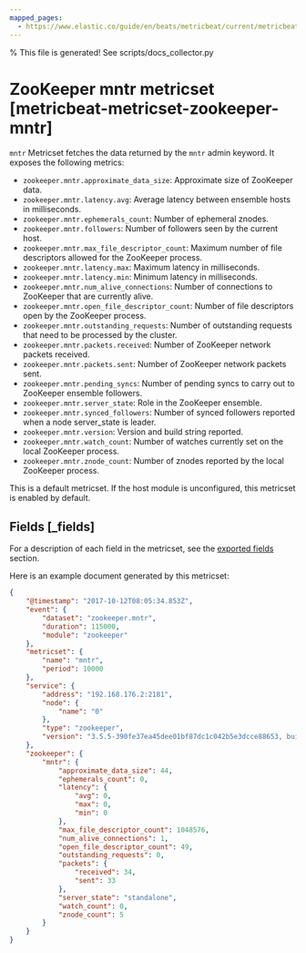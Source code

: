 ```yaml
---
mapped_pages:
  - https://www.elastic.co/guide/en/beats/metricbeat/current/metricbeat-metricset-zookeeper-mntr.html
---
```


% This file is generated! See scripts/docs_collector.py

# ZooKeeper mntr metricset [metricbeat-metricset-zookeeper-mntr]

`mntr` Metricset fetches the data returned by the `mntr` admin keyword. It exposes the following metrics:

* `zookeeper.mntr.approximate_data_size`: Approximate size of ZooKeeper data.
* `zookeeper.mntr.latency.avg`: Average latency between ensemble hosts in milliseconds.
* `zookeeper.mntr.ephemerals_count`: Number of ephemeral znodes.
* `zookeeper.mntr.followers`: Number of followers seen by the current host.
* `zookeeper.mntr.max_file_descriptor_count`: Maximum number of file descriptors allowed for the ZooKeeper process.
* `zookeeper.mntr.latency.max`: Maximum latency in milliseconds.
* `zookeeper.mntr.latency.min`: Minimum latency in milliseconds.
* `zookeeper.mntr.num_alive_connections`: Number of connections to ZooKeeper that are currently alive.
* `zookeeper.mntr.open_file_descriptor_count`: Number of file descriptors open by the ZooKeeper process.
* `zookeeper.mntr.outstanding_requests`: Number of outstanding requests that need to be processed by the cluster.
* `zookeeper.mntr.packets.received`: Number of ZooKeeper network packets received.
* `zookeeper.mntr.packets.sent`: Number of ZooKeeper network packets sent.
* `zookeeper.mntr.pending_syncs`: Number of pending syncs to carry out to ZooKeeper ensemble followers.
* `zookeeper.mntr.server_state`: Role in the ZooKeeper ensemble.
* `zookeeper.mntr.synced_followers`: Number of synced followers reported when a node server_state is leader.
* `zookeeper.mntr.version`: Version and build string reported.
* `zookeeper.mntr.watch_count`: Number of watches currently set on the local ZooKeeper process.
* `zookeeper.mntr.znode_count`: Number of znodes reported by the local ZooKeeper process.

This is a default metricset. If the host module is unconfigured, this metricset is enabled by default.

## Fields [_fields]

For a description of each field in the metricset, see the [exported fields](/reference/metricbeat/exported-fields-zookeeper.md) section.

Here is an example document generated by this metricset:

```json
{
    "@timestamp": "2017-10-12T08:05:34.853Z",
    "event": {
        "dataset": "zookeeper.mntr",
        "duration": 115000,
        "module": "zookeeper"
    },
    "metricset": {
        "name": "mntr",
        "period": 10000
    },
    "service": {
        "address": "192.168.176.2:2181",
        "node": {
            "name": "0"
        },
        "type": "zookeeper",
        "version": "3.5.5-390fe37ea45dee01bf87dc1c042b5e3dcce88653, built on 05/03/2019 12:07 GMT"
    },
    "zookeeper": {
        "mntr": {
            "approximate_data_size": 44,
            "ephemerals_count": 0,
            "latency": {
                "avg": 0,
                "max": 0,
                "min": 0
            },
            "max_file_descriptor_count": 1048576,
            "num_alive_connections": 1,
            "open_file_descriptor_count": 49,
            "outstanding_requests": 0,
            "packets": {
                "received": 34,
                "sent": 33
            },
            "server_state": "standalone",
            "watch_count": 0,
            "znode_count": 5
        }
    }
}
```
